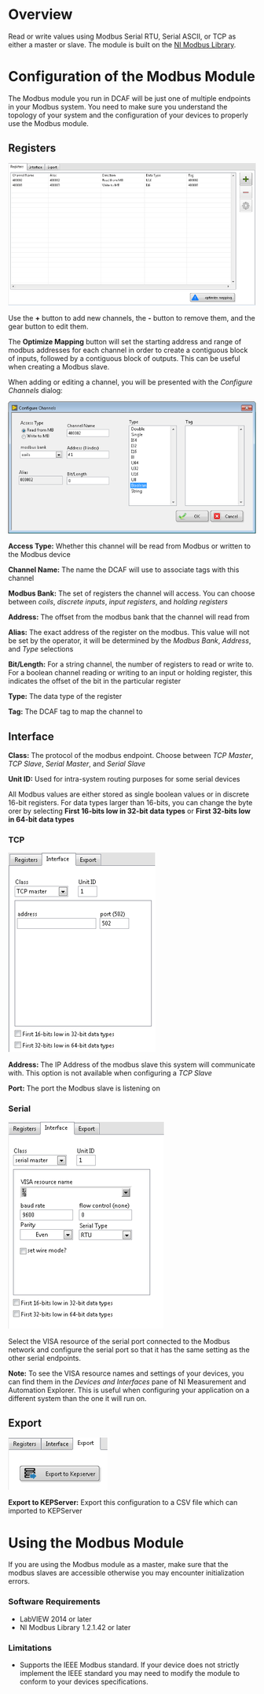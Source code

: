# Overview

Read or write values using Modbus Serial RTU, Serial ASCII, or TCP as either a master or slave. The module is built on the [NI Modbus Library](https://forums.ni.com/t5/NI-Labs-Toolkits/LabVIEW-Modbus-API/ta-p/3524019).

# Configuration of the Modbus Module

The Modbus module you run in DCAF will be just one of multiple endpoints in your Modbus system. You need to make sure you understand the topology of your system and the configuration of your devices to properly use the Modbus module.

## Registers

![ConfigureRegisters](Documentation/Images/RegistersConfig.png)

Use the **+** button to add new channels, the **-** button to remove them, and the gear button to edit them. 

The **Optimize Mapping** button will set the starting address and range of modbus addresses for each channel in order to create a contiguous block of inputs, followed by a contiguous block of outputs. This can be useful when creating a Modbus slave.

When adding or editing a channel, you will be presented with the *Configure Channels* dialog:

![ConfigureChannels](Documentation/Images/Configure_Channels.png)

**Access Type:** Whether this channel will be read from Modbus or written to the Modbus device

**Channel Name:** The name the DCAF will use to associate tags with this channel

**Modbus Bank:** The set of registers the channel will access. You can choose between *coils*, *discrete inputs*, *input registers*, and *holding registers*

**Address:** The offset from the modbus bank that the channel will read from

**Alias:** The exact address of the register on the modbus. This value will not be set by the operator, it will be determined by the *Modbus Bank*, *Address*, and *Type* selections

**Bit/Length:** For a string channel, the number of registers to read or write to. For a boolean channel reading or writing to an input or holding register, this indicates the offset of the bit in the particular register

**Type:** The data type of the register

**Tag:** The DCAF tag to map the channel to

## Interface

**Class:** The protocol of the modbus endpoint. Choose between *TCP Master*, *TCP Slave*, *Serial Master*, and *Serial Slave*

**Unit ID:** Used for intra-system routing purposes for some serial devices

All Modbus values are either stored as single boolean values or in discrete 16-bit registers. For data types larger than 16-bits, you can change the byte orer by selecting **First 16-bits low in 32-bit data types** or **First 32-bits low in 64-bit data types**

### TCP

![TCPConfig](Documentation/Images/InterfaceConfig_TCPMaster.png)

**Address:** The IP Address of the modbus slave this system will communicate with. This option is not available when configuring a *TCP Slave*

**Port:** The port the Modbus slave is listening on

### Serial

![SerialConfig](Documentation/Images/InterfaceConfig_SerialMaster.png)

Select the VISA resource of the serial port connected to the Modbus network and configure the serial port so that it has the same setting as the other serial endpoints.

**Note:** To see the VISA resource names and settings of your devices, you can find them in the *Devices and Interfaces* pane of NI Measurement and Automation Explorer. This is useful when configuring your application on a different system than the one it will run on.

## Export

![ExportConfig](Documentation/Images/ExportConfig.png)

**Export to KEPServer:** Export this configuration to a CSV file which can imported to KEPServer

# Using the Modbus Module

If you are using the Modbus module as a master, make sure that the modbus slaves are accessible otherwise you may encounter initialization errors. 

### Software Requirements

+   LabVIEW 2014 or later
+   NI Modbus Library 1.2.1.42 or later

### Limitations

+   Supports the IEEE Modbus standard. If your device does not strictly implement the IEEE standard you may need to modify the module to conform to your devices specifications.
